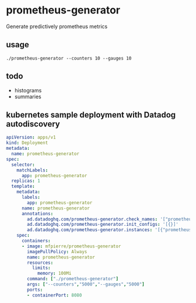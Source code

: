 # prometheus-generator

Generate predictively prometheus metrics

## usage

`./prometheus-generator --counters 10 --gauges 10`

## todo

* histograms
* summaries

## kubernetes sample deployment with Datadog autodiscovery

```yaml
apiVersion: apps/v1
kind: Deployment
metadata:
  name: prometheus-generator
spec:
  selector:
    matchLabels:
      app: prometheus-generator
  replicas: 1
  template:
    metadata:
      labels:
        app: prometheus-generator
      name: prometheus-generator
      annotations:
        ad.datadoghq.com/prometheus-generator.check_names: '["prometheus"]'
        ad.datadoghq.com/prometheus-generator.init_configs: '[{}]'
        ad.datadoghq.com/prometheus-generator.instances: '[{"prometheus_url": "http://%%host%%:8080/metrics","namespace": "prom_gen","metrics": ["*"]}]'
    spec:
      containers:
      - image: mfpierre/prometheus-generator
        imagePullPolicy: Always
        name: prometheus-generator
        resources:
          limits:
            memory: 100Mi
        command: ["./prometheus-generator"]
        args: ["--counters","5000","--gauges","5000"]
        ports:
        - containerPort: 8080
```
